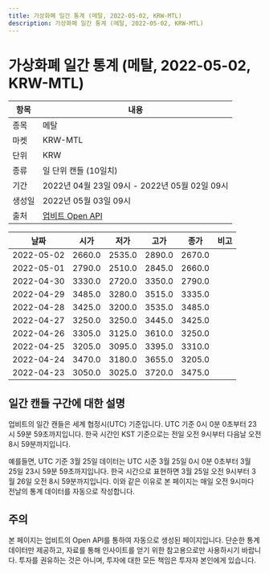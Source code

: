 ```yaml
---
title: 가상화폐 일간 통계 (메탈, 2022-05-02, KRW-MTL)
description: 가상화폐 일간 통계 (메탈, 2022-05-02, KRW-MTL)
---
```



가상화폐 일간 통계 (메탈, 2022-05-02, KRW-MTL)
===

|항목|내용|
|--|--|
|종목|메탈|
|마켓|KRW-MTL|
|단위|KRW|
|종류|일 단위 캔들 (10일치)|
|기간|2022년 04월 23일 09시 - 2022년 05월 02일 09시|
|생성일|2022년 05월 03일 09시|
|출처|[업비트 Open API](https://docs.upbit.com)|


|날짜|시가|저가|고가|종가|비고|
|--|--|--|--|--|--|
|2022-05-02|2660.0|2535.0|2890.0|2670.0|    |
|2022-05-01|2790.0|2510.0|2845.0|2660.0|    |
|2022-04-30|3330.0|2720.0|3350.0|2790.0|    |
|2022-04-29|3485.0|3280.0|3515.0|3335.0|    |
|2022-04-28|3425.0|3200.0|3535.0|3485.0|    |
|2022-04-27|3250.0|3250.0|3445.0|3425.0|    |
|2022-04-26|3305.0|3125.0|3610.0|3250.0|    |
|2022-04-25|3205.0|3095.0|3395.0|3310.0|    |
|2022-04-24|3470.0|3180.0|3655.0|3205.0|    |
|2022-04-23|3050.0|3025.0|3720.0|3475.0|    |


일간 캔들 구간에 대한 설명
---


업비트의 일간 캔들은 세계 협정시(UTC) 기준입니다. 
UTC 기준 0시 0분 0초부터 23시 59분 59초까지입니다. 
한국 시간인 KST 기준으로는 전일 오전 9시부터 다음날 오전 8시 59분까지입니다. 


예를들면, UTC 기준 3월 25일 데이터는 UTC 시준 3월 25일 0시 0분 0초부터 3월 25일 23시 59분 59초까지입니다. 
한국 시간으로 표현하면 3월 25일 오전 9시부터 3월 26일 오전 8시 59분까지입니다. 
이와 같은 이유로 본 페이지는 매일 오전 9시마다 전날의 통계 데이터를 자동으로 작성합니다. 


주의
---


본 페이지는 업비트의 Open API를 통하여 자동으로 생성된 페이지입니다. 
단순한 통계 데이터만 제공하고, 자료를 통해 인사이트를 얻기 위한 참고용으로만 사용하시기 바랍니다. 
투자를 권유하는 것은 아니며, 투자에 대한 모든 책임은 투자자 본인에게 있습니다. 
